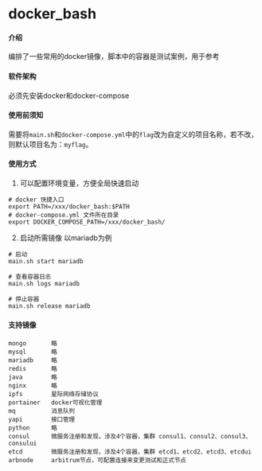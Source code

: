 # docker_bash

#### 介绍
编排了一些常用的docker镜像，脚本中的容器是测试案例，用于参考

#### 软件架构
必须先安装docker和docker-compose

#### 使用前须知
需要将`main.sh`和`docker-compose.yml`中的`flag`改为自定义的项目名称，若不改，则默认项目名为：`myflag`。

#### 使用方式
1. 可以配置环境变量，方便全局快速启动
```shell
# docker 快捷入口
export PATH=/xxx/docker_bash:$PATH
# docker-compose.yml 文件所在目录
export DOCKER_COMPOSE_PATH=/xxx/docker_bash/
```
2. 启动所需镜像
以mariadb为例
```shell
# 启动
main.sh start mariadb

# 查看容器日志
main.sh logs mariadb

# 停止容器
main.sh release mariadb
```

#### 支持镜像
```text
mongo       略  
mysql       略  
mariadb     略  
redis       略  
java        略  
nginx       略  
ipfs        星际网络存储协议  
portainer   docker可视化管理  
mq          消息队列  
yapi        接口管理 
python      略
consul      微服务注册和发现，涉及4个容器，集群 consul1、consul2、consul3、consului
etcd        微服务注册和发现，涉及4个容器，集群 etcd1、etcd2、etcd3、etcdui
arbnode     arbitrum节点，可配置连接来变更测试和正式节点
```
